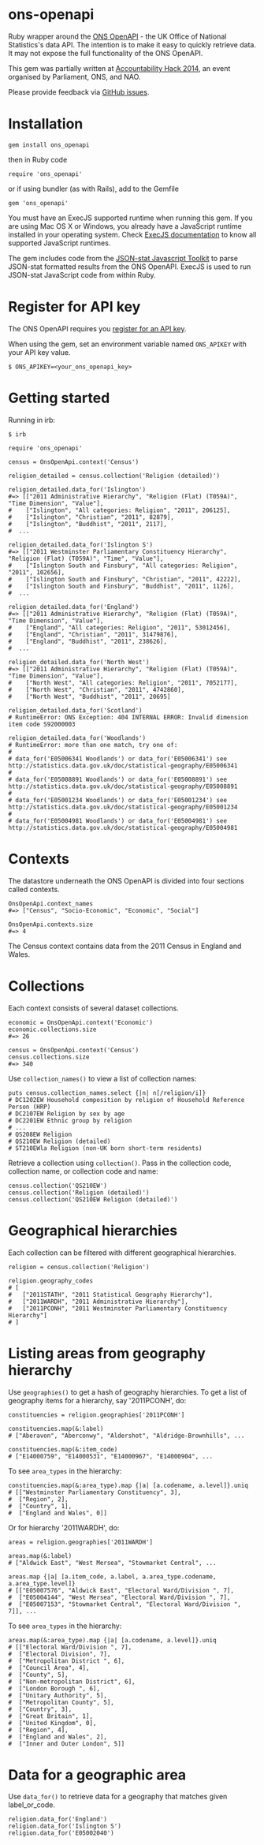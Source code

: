 ons-openapi
===========

Ruby wrapper around the [ONS OpenAPI](https://www.ons.gov.uk/ons/apiservice/web/apiservice/home) - the UK Office of National Statistics's data API. The intention is to make it easy to quickly retrieve data. It may not expose the full functionality of the ONS OpenAPI.

This gem was partially written at [Accountability Hack 2014](https://twitter.com/search?q=%23AccHack14), an event organised by Parliament, ONS, and NAO.

Please provide feedback via [GitHub issues](https://github.com/robmckinnon/ons-openapi/issues).

# Installation

```
gem install ons_openapi
```

then in Ruby code

```
require 'ons_openapi'
```

or if using bundler (as with Rails), add to the Gemfile

```
gem 'ons_openapi'
```

You must have an ExecJS supported runtime when running this gem. If you are using Mac OS X or Windows, you already have a JavaScript runtime installed in your operating system. Check [ExecJS documentation](https://github.com/sstephenson/execjs#readme) to know all supported JavaScript runtimes.

The gem includes code from the [JSON-stat Javascript Toolkit](https://github.com/badosa/JSON-stat) to parse JSON-stat formatted results from the ONS OpenAPI. ExecJS is used to run JSON-stat JavaScript code from within Ruby.

# Register for API key

The ONS OpenAPI requires you [register for an API key](https://www.ons.gov.uk/ons/apiservice/web/apiservice/home#reg-main-content).

When using the gem, set an environment variable named `ONS_APIKEY` with your API key value.

```
$ ONS_APIKEY=<your_ons_openapi_key>
```

# Getting started

Running in irb:

    $ irb

    require 'ons_openapi'

    census = OnsOpenApi.context('Census')

    religion_detailed = census.collection('Religion (detailed)')

    religion_detailed.data_for('Islington')
    #=> [["2011 Administrative Hierarchy", "Religion (Flat) (T059A)", "Time Dimension", "Value"],
    #    ["Islington", "All categories: Religion", "2011", 206125],
    #    ["Islington", "Christian", "2011", 82879],
    #    ["Islington", "Buddhist", "2011", 2117],
    #  ...

    religion_detailed.data_for('Islington S')
    #=> [["2011 Westminster Parliamentary Constituency Hierarchy", "Religion (Flat) (T059A)", "Time", "Value"],
    #    ["Islington South and Finsbury", "All categories: Religion", "2011", 102656],
    #    ["Islington South and Finsbury", "Christian", "2011", 42222],
    #    ["Islington South and Finsbury", "Buddhist", "2011", 1126],
    #  ...

    religion_detailed.data_for('England')
    #=> [["2011 Administrative Hierarchy", "Religion (Flat) (T059A)", "Time Dimension", "Value"],
    #    ["England", "All categories: Religion", "2011", 53012456],
    #    ["England", "Christian", "2011", 31479876],
    #    ["England", "Buddhist", "2011", 238626],
    #  ...

    religion_detailed.data_for('North West')
    #=> [["2011 Administrative Hierarchy", "Religion (Flat) (T059A)", "Time Dimension", "Value"],
    #    ["North West", "All categories: Religion", "2011", 7052177],
    #    ["North West", "Christian", "2011", 4742860],
    #    ["North West", "Buddhist", "2011", 20695]

    religion_detailed.data_for('Scotland')
    # RuntimeError: ONS Exception: 404 INTERNAL ERROR: Invalid dimension item code S92000003

    religion_detailed.data_for('Woodlands')
    # RuntimeError: more than one match, try one of:
    #
    # data_for('E05006341 Woodlands') or data_for('E05006341') see http://statistics.data.gov.uk/doc/statistical-geography/E05006341
    #
    # data_for('E05008891 Woodlands') or data_for('E05008891') see http://statistics.data.gov.uk/doc/statistical-geography/E05008891
    #
    # data_for('E05001234 Woodlands') or data_for('E05001234') see http://statistics.data.gov.uk/doc/statistical-geography/E05001234
    #
    # data_for('E05004981 Woodlands') or data_for('E05004981') see http://statistics.data.gov.uk/doc/statistical-geography/E05004981


# Contexts

The datastore underneath the ONS OpenAPI is divided into four sections called contexts.

    OnsOpenApi.context_names
    #=> ["Census", "Socio-Economic", "Economic", "Social"]

    OnsOpenApi.contexts.size
    #=> 4

The Census context contains data from the 2011 Census in England and Wales.

# Collections

Each context consists of several dataset collections.

    economic = OnsOpenApi.context('Economic')
    economic.collections.size
    #=> 26

    census = OnsOpenApi.context('Census')
    census.collections.size
    #=> 340

Use `collection_names()` to view a list of collection names:

    puts census.collection_names.select {|n| n[/religion/i]}
    # DC1202EW Household composition by religion of Household Reference Person (HRP)
    # DC2107EW Religion by sex by age
    # DC2201EW Ethnic group by religion
    # ...
    # QS208EW Religion
    # QS210EW Religion (detailed)
    # ST210EWla Religion (non-UK born short-term residents)

Retrieve a collection using `collection()`. Pass in the collection code, collection name, or collection code and name:

    census.collection('QS210EW')
    census.collection('Religion (detailed)')
    census.collection('QS210EW Religion (detailed)')

# Geographical hierarchies

Each collection can be filtered with different geographical hierarchies.

    religion = census.collection('Religion')

    religion.geography_codes
    # [
    #   ["2011STATH", "2011 Statistical Geography Hierarchy"],
    #   ["2011WARDH", "2011 Administrative Hierarchy"],
    #   ["2011PCONH", "2011 Westminster Parliamentary Constituency Hierarchy"]
    # ]

# Listing areas from geography hierarchy

Use `geographies()` to get a hash of geography hierarchies. To get a list of geography items for a hierarchy, say '2011PCONH', do:

    constituencies = religion.geographies['2011PCONH']

    constituencies.map(&:label)
    # ["Aberavon", "Aberconwy", "Aldershot", "Aldridge-Brownhills", ...

    constituencies.map(&:item_code)
    # ["E14000759", "E14000531", "E14000967", "E14000904", ...

To see `area_types` in the hierarchy:

    constituencies.map(&:area_type).map {|a| [a.codename, a.level]}.uniq
    # [["Westminster Parliamentary Constituency", 3],
    #  ["Region", 2],
    #  ["Country", 1],
    #  ["England and Wales", 0]]

Or for hierarchy '2011WARDH', do:

    areas = religion.geographies['2011WARDH']

    areas.map(&:label)
    # ["Aldwick East", "West Mersea", "Stowmarket Central", ...

    areas.map {|a| [a.item_code, a.label, a.area_type.codename, a.area_type.level]}
    # [["E05007576", "Aldwick East", "Electoral Ward/Division ", 7],
    #  ["E05004144", "West Mersea", "Electoral Ward/Division ", 7],
    #  ["E05007153", "Stowmarket Central", "Electoral Ward/Division ", 7]], ...

To see `area_types` in the hierarchy:

    areas.map(&:area_type).map {|a| [a.codename, a.level]}.uniq
    # [["Electoral Ward/Division ", 7],
    #  ["Electoral Division", 7],
    #  ["Metropolitan District ", 6],
    #  ["Council Area", 4],
    #  ["County", 5],
    #  ["Non-metropolitan District", 6],
    #  ["London Borough ", 6],
    #  ["Unitary Authority", 5],
    #  ["Metropolitan County", 5],
    #  ["Country", 3],
    #  ["Great Britain", 1],
    #  ["United Kingdom", 0],
    #  ["Region", 4],
    #  ["England and Wales", 2],
    #  ["Inner and Outer London", 5]]

# Data for a geographic area

Use `data_for()` to retrieve data for a geography that matches given label_or_code.

    religion.data_for('England')
    religion.data_for('Islington S')
    religion.data_for('E05002040')


